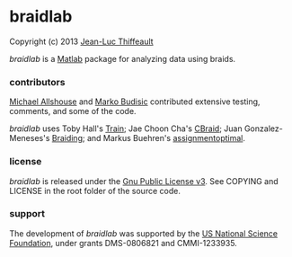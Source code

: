 # braidlab

Copyright (c) 2013 [Jean-Luc Thiffeault][2]

*braidlab* is a [Matlab][1] package for analyzing data using braids.

### contributors

[Michael Allshouse][4] and [Marko Budisic][5] contributed extensive testing, comments, and some of the code.

*braidlab* uses Toby Hall's [Train][6]; Jae Choon Cha's [CBraid][7]; Juan Gonzalez-Meneses's [Braiding][8]; and Markus Buehren's [assignmentoptimal][9].

### license

*braidlab* is released under the [Gnu Public License v3](http://www.gnu.org/licenses/gpl-3.0.html).  See COPYING and LICENSE in the root folder of the source code.

### support

The development of *braidlab* was supported by the [US National Science Foundation][3], under grants DMS-0806821 and CMMI-1233935.

[1]: http://www.mathworks.com/products/matlab/
[2]: http://www.math.wisc.edu/~jeanluc/
[3]: http://www.nsf.gov
[4]: http://chaos.utexas.edu/people/post-docs/michael-allshouse
[5]: http://mbudisic.wordpress.com/
[6]: http://www.liv.ac.uk/~tobyhall/T_Hall.html
[7]: http://code.google.com/p/cbraid
[8]: http://personal.us.es/meneses/index2.swf
[9]: http://www.mathworks.com/matlabcentral/fileexchange/6543
